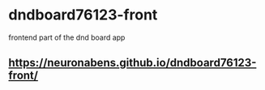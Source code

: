 # dndboard76123-front
frontend part of the dnd board app
## https://neuronabens.github.io/dndboard76123-front/
